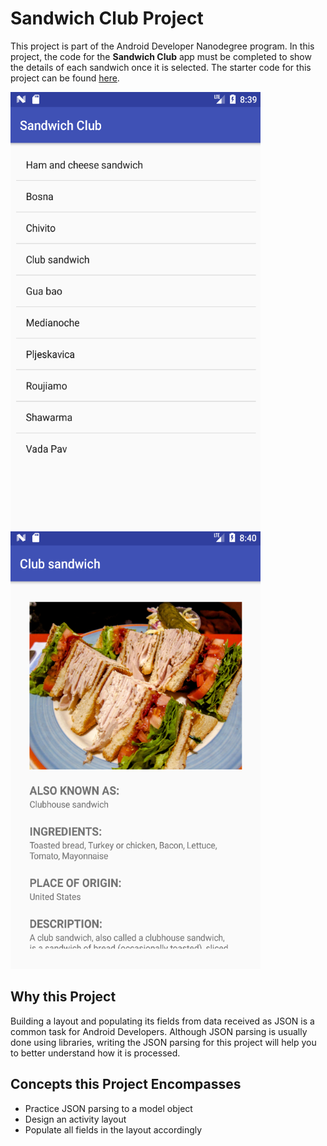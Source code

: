 # Sandwich Club Project
This project is part of the Android Developer Nanodegree program. In this project, the code for the **Sandwich Club** app must be completed to show the details of each sandwich once it is selected. The starter code for this project can be found [here](https://github.com/udacity/sandwich-club-starter-code).

<img src="/screenshots/sandwichclubhome-ss.png" width="400px" height="700px" />&nbsp;&nbsp;&nbsp;
<img src="/screenshots/sandwichclubdetail-ss.png" width="400px" height="700px" />&nbsp;&nbsp;

## Why this Project
Building a layout and populating its fields from data received as JSON is a common task for Android Developers. Although JSON parsing is usually done using libraries, writing the JSON parsing for  this project will help you to better understand how it is processed.

## Concepts this Project Encompasses
- Practice JSON parsing to a model object
- Design an activity layout
- Populate all fields in the layout accordingly
